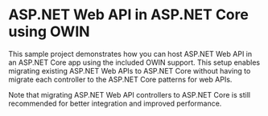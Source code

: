 # ASP.NET Web API in ASP.NET Core using OWIN

This sample project demonstrates how you can host ASP.NET Web API in an ASP.NET Core app using the included OWIN support. This setup enables migrating existing ASP.NET Web APIs to ASP.NET Core without having to migrate each controller to the ASP.NET Core patterns for web APIs.

Note that migrating ASP.NET Web API controllers to ASP.NET Core is still recommended for better integration and improved performance.
